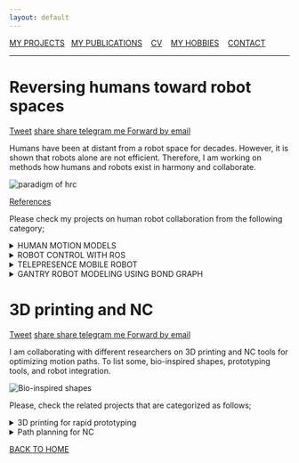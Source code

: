 ```yaml
---
layout: default
---
```

[MY PROJECTS](../Projects/2020-07-22-Projects.html) &nbsp;&nbsp;[MY PUBLICATIONS](../Publication/2020-07-22-Publications.html)  &nbsp;&nbsp;   [CV](../Resume/2020-07-22-Resume.html)   &nbsp;&nbsp;  [MY HOBBIES](../Hobby/2020-07-22-Hobby.html)  &nbsp;&nbsp; [CONTACT](../about.html)

---
# Reversing humans toward robot spaces 
<a href="https://twitter.com/share?url=https://tadeletuli.github.io/Projects/2020-07-22-Projects.html"  data-size="small"><i class="fa fa-twitter"></i>Tweet</a>
<a href="https://www.facebook.com/sharer/sharer.php?u=https://tadeletuli.github.io/Projects/2020-07-22-Projects.html" target="_blank"><i class="fa fa-facebook"></i> share </a>
<a href="https://www.linkedin.com/sharing/share-offsite/?url=https://tadeletuli.github.io/Projects/2020-07-22-Projects.html" target="_blank"><i class="fa fa-linkedin"></i> share </a>
<a href="https://t.me/share/url?url=https://tadeletuli.github.io/Projects/2020-07-22-Projects.html" target="_blank"><i class="fa fa-telegram"></i> telegram me </a>
<a href="mailto:Enter%20an%20email?subject=Human%20and%20robot%20collaboration&body=Thought%20you%20might%20be%20interested%20in%20this%20https://tadeletuli.github.io/Projects/2020-07-22-Projects.html"><i class="fa fa-envelope"></i>Forward by email</a>

Humans have been at distant from a robot space for decades. However, it is shown that robots alone are not efficient. Therefore, I am working on methods how humans and robots exist in harmony and collaborate. 

![paradigm of hrc](https://user-images.githubusercontent.com/48058146/127033152-af2b96d9-cf47-4758-8ab8-1ad89bd37fb7.png)

[References](TBD)

Please check my projects on human robot collaboration from the following category;

<details><summary>HUMAN MOTION MODELS</summary>
<p>
 
## Human motion capture using HTC Vive
Human-robot collaboration combines the extended capabilities of humans and robots to create a more inclusive and human-centered production system in the future.
However, human safety is the primary concern for manufacturing industries.
Therefore, real-time motion tracking is necessary to identify if the human worker body parts enter the restricted working space solely dedicated to the robot.
Tracking these motions using decentralized and different tracking systems requires a generic model controller and consistent motion exchanging formats.
In this work, our task is to investigate a concept for a unified real-time motion tracking for human-robot collaboration.
In this regard, a low cost and game-based motion tracking system, e.g., HTC Vive, is utilized to capture human motion by mapping into a digital human model in the Unity3D environment.\\
[References](https://www.mdpi.com/2504-3900/42/1/48)
![ECSA 2019](ecsa2019.gif)
</p>
</details>

<details><summary>ROBOT CONTROL WITH ROS</summary>
<p>
 
## ROS Based Robot Control - for deformable objects

Force compliant industrial robots are used to manipulate soft and deformable objects in real-time simulation.
However, such objects, e.g. additively manufactured elastomers, are difficult to manipulate due to unknown deformation behavior when pressure is applied.
In this regard, we applied a hierarchical force and position controller to analyze how the deformation of additively manufactured objects with different cross-sectional cavities take place.
Therefore, this approach can be applied to analyze the effect of force on the stiffness of objects with cavities.\\
[References](https://protech.mb.uni-siegen.de/fams/research/)  [Paper](http://www.sciencedirect.com/science/article/pii/S221282711930486X)
![CIRP CMS 2019](cirp2019.gif)
</p>
</details>

<details><summary>TELEPRESENCE MOBILE ROBOT</summary>
<p>
 
## Design and Modeling of Telepresence Robots

Adjustable, mobile and interactable robots, nowadays are useful to assist human beings for some social interactions. One example could be telepresence in pandemic crisis such as COVID-19.
However, human-robot physical interactions are still challenging regarding maneuverability, controllability, stability, drive layout, and autonomy.
Hence, this project presents a systematic design and control approach based on the customer's needs and expectations of telepresence mobile robots for social interactions.
A system model and controller design are developed using the Lagrangian method and linear quadratic regulator (LQR), respectively, for different scenarios such as flat surface, inclined surface, and yaw (steering).
The robot system is capable of traveling uphill (30deg) and has a variable height (600-1200 mm).
The robot is advantageous in developing countries to fill the skill gaps as well as for sharing knowledge and expertise using a virtual and mobile physical presence.\\
[References](https://link.springer.com/article/10.1007/s12369-020-00676-3)

<p align="center">
 <img src="motion_interaction.png" width="380" height="160" class="center"/>
</p>
Fig. - Demonstration of human and robot interaction while walking
</p>
</details>

<details><summary>GANTRY ROBOT MODELING USING BOND GRAPH</summary>
<p>
 
## Bond graph approach for modeling Gantry robots

Objective: This project aims to present an initial mathematical modeling and dynamic simulation of gantry robot for the application of printing circuit on board. The classical modeling methods such as Newton-Euler, Kirchoff's law and Lagrangian fails to unify both electrical and mechanical system models. Here, bond graph approach with robust trajectory planning which uses a blend of quadratic equations on triangular velocity profile is modeled in order to virtually simulate it. In this paper, the algebric mathematical models are developed using maple software. For the sake of simulation, the model is tested on matlab by integrating robot models which are developed by using Solidwork.\\
[References](http://dx.doi.org/10.1007/978-3-319-95153-9_22)
</p>
</details>
 
 
# 3D printing and NC
<a href="https://twitter.com/share?url=https://tadeletuli.github.io/Projects/2020-07-22-Projects.html"  data-size="small"><i class="fa fa-twitter"></i>Tweet</a>
<a href="https://www.facebook.com/sharer/sharer.php?u=https://tadeletuli.github.io/Projects/2020-07-22-Projects.html" target="_blank"><i class="fa fa-facebook"></i> share </a>
<a href="https://www.linkedin.com/sharing/share-offsite/?url=https://tadeletuli.github.io/Projects/2020-07-22-Projects.html" target="_blank"><i class="fa fa-linkedin"></i> share </a>
<a href="https://t.me/share/url?url=https://tadeletuli.github.io/Projects/2020-07-22-Projects.html" target="_blank"><i class="fa fa-telegram"></i> telegram me </a>
<a href="mailto:Enter%20an%20email?subject=Human%20and%20robot%20collaboration&body=Thought%20you%20might%20be%20interested%20in%20this%20https://tadeletuli.github.io/Projects/2020-07-22-Projects.html"><i class="fa fa-envelope"></i>Forward by email</a>

I am collaborating with different researchers on 3D printing and NC tools for optimizing motion paths. To list some, bio-inspired shapes, prototyping tools, and robot integration.

![Bio-inspired shapes](https://user-images.githubusercontent.com/48058146/127032391-639b9534-6f8e-40ae-afbb-42c672635943.png)

Please, check the related projects that are categorized as follows; 

<details><summary>3D printing for rapid prototyping</summary>
<p>
 
## 3D printing for rapid prototyping

"We printed the die from PLA, a bio-based standard material for AM. Using a gom optical scanner, we investigated if deformation or attrition of the forming tool occurs in a small batch series.

 ![3D printed tool](https://user-images.githubusercontent.com/48058146/127032795-7c3d3e23-ba2c-4898-98a9-39de2d3a54ba.PNG)


The approach opens up great chances for on-demand #rapidprototyping of sheet metal parts, in particular as it’s based on a cheap and recyclable material."
 [References](https://doi.org/10.1007/s00170-021-07312-y)
</p>
</details>

<details><summary>Path planning for NC</summary>
<p>
 
## Path planning and Tool path generation for NC Machines

Tool-path, feed-rate, and depth-of-cut of a tool determine the machining time, tool wear, power consumption, and realization costs.
Before the commissioning and production, a preliminary phase of failure-mode identification and effect analysis allows for selecting the optimal machining parameters for cutting,
which, in turn, reduces machinery faults, production errors and, ultimately, decreases costs.
For this, scalable high-precision path generation algorithms requiring a low amount of computation might be advisable.
The present work provides such a simplified scalable computationally low-intensive technique for tool-path generation.
From a three dimensional (3D) digital model, the presented algorithm extracts multiple two dimensional (2D) layers.
Depending on the required resolution, each layer is converted to a spatial image, and an algebraic analytic closed-form solution provides a geometrical tool path in Cartesian coordinates.
The produced tool paths are stacked after processing all object layers. Finally, the generated tool path is translated into a machine code using a G-code generator algorithm.
The introduced technique was implemented and simulated using MATLAB pseudocode with a G-code interpreter and a simulator.
The results showed that the proposed technique produced an automated unsupervised reliable tool-path-generator algorithm and reduced tool wear and costs, by allowing the selection of the tool depth-of-cut as an input.\\
[References](https://doi.org/10.3390/jmmp3040084)
</p>
</details>

[BACK TO HOME](../index.html)
